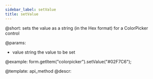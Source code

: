 ```yaml
---
sidebar_label: setValue
title: setValue
---          
```


@short: sets the value as a string (in the Hex format) for a ColorPicker control

@params:
- value     string     the value to be set  


@example:
form.getItem("colorpicker").setValue("#02F7C6");


@template: api_method
@descr:


